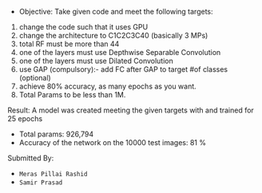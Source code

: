 * Objective: Take given code and meet the following targets:

1. change the code such that it uses GPU
2. change the architecture to C1C2C3C40 (basically 3 MPs)
3. total RF must be more than 44
4. one of the layers must use Depthwise Separable Convolution
5. one of the layers must use Dilated Convolution
6. use GAP (compulsory):- add FC after GAP to target #of classes (optional)
7. achieve 80% accuracy, as many epochs as you want. 
8. Total Params to be less than 1M. 

Result:
A model was created meeting the given targets with and trained for 25 epochs
* Total params: 926,794
* Accuracy of the network on the 10000 test images: 81 %

Submitted By: 
* `Meras Pillai Rashid`
* `Samir Prasad`
